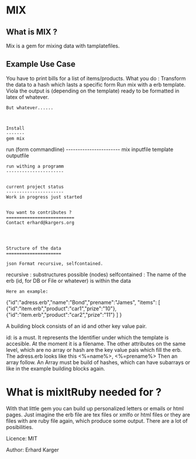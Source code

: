 MIX
===

What is MIX ?
-------------
Mix is a gem for mixing data with tamplatefiles.

Example Use Case
----------------
You have to print bills for a list of items/products.
What you do :
    Transform the data to a hash which lasts a specific form
Run mix with a erb template. Viola the output is (depending on the template)
    ready to be formatted in latex of whatever.

    But whatever...... 



    Install
    -------
    gem mix

run (form commandline)
    -----------------------
    mix inputfile template outputfile


    run withing a programm
    ----------------------


    current project status 
    ----------------------
    Work in progress just started


    You want to contributes ?
    ==========================
    Contact erhard@kargers.org




    Structure of the data
    =====================

    json Format recursive, selfcontained.

recursive      : substructures possible (nodes)
    selfcontained  : The name of the erb (id, for DB or File or whatever) is within the data

    Here an example:

{"id":"adress.erb","name":"Bond","prename":"James",
    "items":
        [
        {"id":"item.erb","product":"car1","prize":"10"},
        {"id":"item.erb","product":"car2","prize":"11"}
    ]
}

A building block consists of an id and other key value pair.

id: is a must. It represents the Identifier under which the template is accesible.
At the moment it is a filename. The other attributes on the same level, which are no array or hash are 
the key value pais which fill the erb.
The adress.erb looks like this
<%=name%>, <%=prename%>
Then an array follow. An Array must be build of hashes, which can have subarrays or like in the example building blocks again.


What is mixItRuby needed for ?
==============================
With that little gem you can build up personalized letters or emails or html pages.
Just imagine the erb file are tex files or xmlfo or html files or they are files with are ruby file again, which produce some output.
There are a lot of posibilities.




Licence:
MIT

Author:
Erhard Karger

